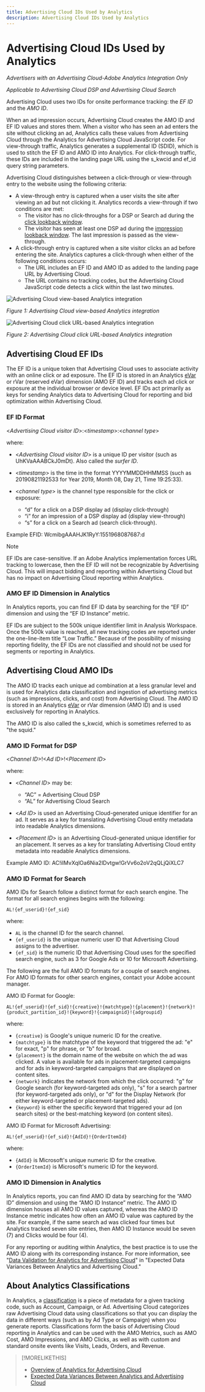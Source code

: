 ```yaml
---
title: Advertising Cloud IDs Used by Analytics
description: Advertising Cloud IDs Used by Analytics
---
```


# Advertising Cloud IDs Used by Analytics

*Advertisers with an Advertising Cloud-Adobe Analytics Integration Only*

*Applicable to Advertising Cloud DSP and Advertising Cloud Search*

Advertising Cloud uses two IDs for onsite performance tracking:  the *EF ID* and the *AMO ID*.

When an ad impression occurs, Advertising Cloud creates the AMO ID and EF ID values and stores them. When a visitor who has seen an ad enters the site without clicking an ad, Analytics calls these values from Advertising Cloud through the Analytics for Advertising Cloud JavaScript code. For view-through traffic, Analytics generates a supplemental ID (SDID), which is used to stitch the EF ID and AMO ID into Analytics. For click-through traffic, these IDs are included in the landing page URL using the s_kwcid and ef_id query string parameters.

Advertising Cloud distinguishes between a click-through or view-through entry to the website using the following criteria:

* A view-through entry is captured when a user visits the site after viewing an ad but not clicking it. Analytics records a view-through if two conditions are met:
    * The visitor has no click-throughs for a DSP or Search ad during the [click lookback window]((#lookback-a4adc)).
    * The visitor has seen at least one DSP ad during the [impression lookback window]((#lookback-a4adc)). The last impression is passed as the view-through.
* A click-through entry is captured when a site visitor clicks an ad before entering the site. Analytics captures a click-through when either of the following conditions occurs:
    * The URL includes an EF ID and AMO ID as added to the landing page URL by Advertising Cloud.
    * The URL contains no tracking codes, but the Advertising Cloud JavaScript code detects a click within the last two minutes.

![Advertising Cloud view-based Analytics integration](/help/dsp/assets/a4adc-view-through-process.png)

*Figure 1: Advertising Cloud view-based Analytics integration*

![Advertising Cloud click URL-based Analytics integration](/help/dsp/assets/a4adc-click-through-process.png)

*Figure 2: Advertising Cloud click URL-based Analytics integration*

## Advertising Cloud EF IDs

The EF ID is a unique token that Advertising Cloud uses to associate activity with an online click or ad exposure. The EF ID is stored in an Analytics [eVar](https://experienceleague.adobe.com/docs/analytics/components/dimensions/evar.html) or rVar (reserved eVar) dimension (AMO EF ID) and tracks each ad click or exposure at the individual browser or device level. EF IDs act primarily as keys for sending Analytics data to Advertising Cloud for reporting and bid optimization within Advertising Cloud.

### EF ID Format

<*Advertising Cloud visitor ID*>:<*timestamp*>:<*channel type*>

where:

* <*Advertising Cloud visitor ID*> is a unique ID per visitor (such as UhKVaAAABCkJ0mDt). Also called the *surfer ID*.

* <*timestamp*> is the time in the format YYYYMMDDHHMMSS (such as 20190821192533 for Year 2019, Month 08, Day 21, Time 19:25:33).

* <*channel type*> is the channel type responsible for the click or exposure:

    * “d” for a click on a DSP display ad (display click-through)
    * “i” for an impression of a DSP display ad (display view-through)
    * “s” for a click on a Search ad (search click-through).

Example EFID: WcmibgAAAHJK1RyY:1551968087687:d

>[!NOTE]
>
>EF IDs are case-sensitive. If an Adobe Analytics implementation forces URL tracking to lowercase, then the EF ID will not be recognizable by Advertising Cloud. This will impact bidding and reporting within Advertising Cloud but has no impact on Advertising Cloud reporting within Analytics.

### AMO EF ID Dimension in Analytics

In Analytics reports, you can find EF ID data by searching for the “EF ID” dimension and using the “EF ID Instance” metric.

EF IDs are subject to the 500k unique identifier limit in Analysis Workspace. Once the 500k value is reached, all new tracking codes are reported under the one-line-item title “Low Traffic.” Because of the possibility of missing reporting fidelity, the EF IDs are not classified and should not be used for segments or reporting in Analytics.

## Advertising Cloud AMO IDs

The AMO ID tracks each unique ad combination at a less granular level and is used for Analytics data classification and ingestion of advertising metrics (such as impressions, clicks, and cost) from Advertising Cloud. The AMO ID is stored in an Analytics [eVar](https://experienceleague.adobe.com/docs/analytics/components/dimensions/evar.html) or rVar dimension (AMO ID) and is used exclusively for reporting in Analytics.

The AMO ID is also called the s_kwcid, which is sometimes referred to as "the squid."

### AMO ID Format for DSP

<*Channel ID*>!<*Ad ID*>!<*Placement ID*>

where:

* <*Channel ID*> may be:

    * “AC” = Advertising Cloud DSP
    * “AL” for Advertising Cloud Search

* <*Ad ID*> is used an Advertising Cloud-generated unique identifier for an ad. It serves as a key for translating Advertising Cloud entity metadata into readable Analytics dimensions.

* <*Placement ID*> is an Advertising Cloud-generated unique identifier for an placement. It serves as a key for translating Advertising Cloud entity metadata into readable Analytics dimensions.

Example AMO ID: AC!iIMvXqlOa6Nia2lDvtgw!GrVv6o2oV2qQLjQiXLC7

### AMO ID Format for Search

AMO IDs for Search follow a distinct format for each search engine. The format for all search engines begins with the following:

```AL!{ef_userid}!{ef_sid}```

where:

* `AL` is the channel ID for the search channel.
* `{ef_userid}` is the unique numeric user ID that Advertising Cloud assigns to the advertiser.
* `{ef_sid}` is the numeric ID that Advertising Cloud uses for the specified search engine, such as 3 for Google Ads or 10 for Microsoft Advertising.

The following are the full AMO ID formats for a couple of search engines. For AMO ID formats for other search engines, contact your Adobe account manager.

AMO ID Format for Google:

```AL!{ef_userid}!{ef_sid}!{creative}!{matchtype}!{placement}!{network}!{product_partition_id}!{keyword}!{campaignid}!{adgroupid}```

where:

* `{creative}` is Google's unique numeric ID for the creative.
* `{matchtype}` is the matchtype of the keyword that triggered the ad: "e" for exact, "p" for phrase, or "b" for broad.
* `{placement}` is the domain name of the website on which the ad was clicked. A value is available for ads in placement-targeted campaigns and for ads in keyword-targeted campaigns that are displayed on content sites.
* `{network}` indicates the network from which the click occurred:  "g" for Google search (for keyword-targeted ads only), "s" for a search partner (for keyword-targeted ads only), or "d" for the Display Network (for either keyword-targeted or placement-targeted ads).
* `{keyword}` is either the specific keyword that triggered your ad (on search sites) or the best-matching keyword (on content sites).

AMO ID Format for Microsoft Advertising:

```AL!{ef_userid}!{ef_sid}!{AdId}!{OrderItemId}```

where:

* `{AdId}` is Microsoft's unique numeric ID for the creative.
* `{OrderItemId}` is Microsoft's numeric ID for the keyword.

### AMO ID Dimension in Analytics

In Analytics reports, you can find AMO ID data by searching for the “AMO ID” dimension and using the “AMO ID Instance” metric. The AMO ID dimension houses all AMO ID values captured, whereas the AMO ID Instance metric indicates how often an AMO ID value was captured by the site. For example, if the same search ad was clicked four times but Analytics tracked seven site entries, then AMO ID Instance would be seven (7) and Clicks would be four (4).

For any reporting or auditing within Analytics, the best practice is to use the AMO ID along with its corresponding instance. For more information, see "[Data Validation for Analytics for Advertising Cloud](data-variances.md#data-validation)" in "Expected Data Variances Between Analytics and Advertising Cloud."

## About Analytics Classifications

In Analytics, a [classification](https://experienceleague.adobe.com/docs/analytics/components/classifications/c-classifications.html) is a piece of metadata for a given tracking code, such as Account, Campaign, or Ad. Advertising Cloud categorizes raw Advertising Cloud data using classifications so that you can display the data in different ways (such as by Ad Type or Campaign) when you generate reports. Classifications form the basis of Advertising Cloud reporting in Analytics and can be used with the AMO Metrics, such as AMO Cost, AMO Impressions, and AMO Clicks, as well as with custom and standard  onsite events like Visits, Leads, Orders, and Revenue.

>[!MORELIKETHIS]
>
>* [Overview of Analytics for Advertising Cloud](overview.md)
>* [Expected Data Variances Between Analytics and Advertising Cloud](data-variances.md)
